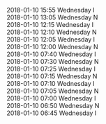 2018-01-10 15:55 Wednesday  I  
2018-01-10 13:05 Wednesday  N  
2018-01-10 12:15 Wednesday  I  
2018-01-10 12:10 Wednesday  N  
2018-01-10 12:05 Wednesday  I  
2018-01-10 12:00 Wednesday  N  
2018-01-10 07:40 Wednesday  I  
2018-01-10 07:30 Wednesday  N  
2018-01-10 07:25 Wednesday  I  
2018-01-10 07:15 Wednesday  N  
2018-01-10 07:10 Wednesday  I  
2018-01-10 07:05 Wednesday  N  
2018-01-10 07:00 Wednesday  I  
2018-01-10 06:50 Wednesday  N  
2018-01-10 06:45 Wednesday  I  

